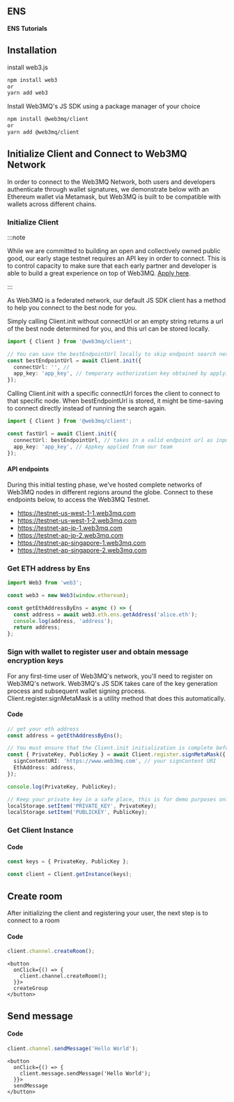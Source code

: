 ## ENS

**ENS Tutorials**

## Installation

install web3.js

```bash
npm install web3
or
yarn add web3
```

Install Web3MQ's JS SDK using a package manager of your choice

```bash
npm install @web3mq/client
or
yarn add @web3mq/client
```

## Initialize Client and Connect to Web3MQ Network

In order to connect to the Web3MQ Network, both users and developers authenticate through wallet signatures, we demonstrate below with an Ethereum wallet via Metamask, but Web3MQ is built to be compatible with wallets across different chains.

### Initialize Client

:::note

While we are committed to building an open and collectively owned public good, our early stage testnet requires an API key in order to connect. This is to control capacity to make sure that each early partner and developer is able to build a great experience on top of Web3MQ. [Apply here](https://web3mq.com/apply).

:::

As Web3MQ is a federated network, our default JS SDK client has a method to help you connect to the best node for you.

Simply calling Client.init without connectUrl or an empty string returns a url of the best node determined for you, and this url can be stored locally.

```ts
import { Client } from '@web3mq/client';

// You can save the bestEndpointUrl locally to skip endpoint search next time, which will save time, and
const bestEndpointUrl = await Client.init({
  connectUrl: '', //
  app_key: 'app_key', // temporary authorization key obtained by applying, will be removed in future testnets and mainnet
});
```

Calling Client.init with a specific connectUrl forces the client to connect to that specific node. When bestEndpointUrl is stored, it might be time-saving to connect directly instead of running the search again.

```ts
import { Client } from '@web3mq/client';

const fastUrl = await Client.init({
  connectUrl: bestEndpointUrl, // takes in a valid endpoint url as input, when this paramter is given, client will always connect to that specific node.
  app_key: 'app_key', // Appkey applied from our team
});
```

#### API endpoints

During this initial testing phase, we've hosted complete networks of Web3MQ nodes in different regions around the globe. Connect to these endpoints below, to access the Web3MQ Testnet.

- https://testnet-us-west-1-1.web3mq.com
- https://testnet-us-west-1-2.web3mq.com
- https://testnet-ap-jp-1.web3mq.com
- https://testnet-ap-jp-2.web3mq.com
- https://testnet-ap-singapore-1.web3mq.com
- https://testnet-ap-singapore-2.web3mq.com

### Get ETH address by Ens

```javascript
import Web3 from 'web3';

const web3 = new Web3(window.ethereum);

const getEthAddressByEns = async () => {
  const address = await web3.eth.ens.getAddress('alice.eth');
  console.log(address, 'address');
  return address;
};
```

### Sign with wallet to register user and obtain message encryption keys

For any first-time user of Web3MQ's network, you'll need to register on Web3MQ's network. Web3MQ's JS SDK takes care of the key generation process and subsequent wallet signing process. Client.register.signMetaMask is a utility method that does this automatically.

#### Code

```ts
// get your eth address
const address = getEthAddressByEns();

// You must ensure that the Client.init initialization is complete before running this
const { PrivateKey, PublicKey } = await Client.register.signMetaMask({
  signContentURI: 'https://www.web3mq.com', // your signContent URI
  EthAddress: address,
});

console.log(PrivateKey, PublicKey);

// Keep your private key in a safe place, this is for demo purposes only
localStorage.setItem('PRIVATE_KEY', PrivateKey);
localStorage.setItem('PUBLICKEY', PublicKey);
```

### Get Client Instance

#### Code

```ts
const keys = { PrivateKey, PublicKey };

const client = Client.getInstance(keys);
```

## Create room

After initializing the client and registering your user, the next step is to connect to a room

#### Code

```ts
client.channel.createRoom();
```

```tsx
<button
  onClick={() => {
    client.channel.createRoom();
  }}>
  createGroup
</button>
```

## Send message

#### Code

```ts
client.channel.sendMessage('Hello World');
```

```tsx
<button
  onClick={() => {
    client.message.sendMessage('Hello World');
  }}>
  sendMessage
</button>
```
